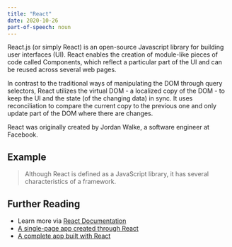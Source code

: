 ```yaml
---
title: "React"
date: 2020-10-26
part-of-speech: noun
---
```


React.js (or simply React) is an open-source Javascript library for building user interfaces (UI). React enables the creation of module-like pieces of code called Components, which reflect a particular part of the UI and can be reused across several web pages.

In contrast to the traditional ways of manipulating the DOM through query selectors, React utilizes the virtual DOM - a localized copy of the DOM - to keep the UI and the state (of the changing data) in sync. It uses reconciliation to compare the current copy to the previous one and only update part of the DOM where there are changes.

React was originally created by Jordan Walke, a software engineer at Facebook.

## Example

> Although React is defined as a JavaScript library, it has several characteristics of a framework.

## Further Reading

- Learn more via [React Documentation](https://reactjs.org/)
- [A single-page app created through React](https://github.com/ahfarmer/calculator)
- [A complete app built with React](https://github.com/builderbook/builderbook)
